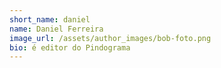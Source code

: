 ```yaml
---
short_name: daniel
name: Daniel Ferreira
image_url: /assets/author_images/bob-foto.png
bio: é editor do Pindograma
---
```

